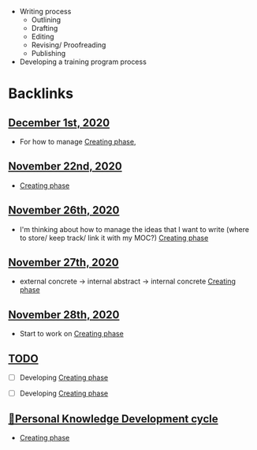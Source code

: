 - Writing process
    - Outlining
    - Drafting
    - Editing
    - Revising/ Proofreading
    - Publishing
- Developing a training program process

# Backlinks
## [December 1st, 2020](<December 1st, 2020.md>)
- For how to manage [Creating phase](<Creating phase.md>),

## [November 22nd, 2020](<November 22nd, 2020.md>)
- [Creating phase](<Creating phase.md>)

## [November 26th, 2020](<November 26th, 2020.md>)
- I'm thinking about how to manage the ideas that I want to write (where to store/ keep track/ link it with my MOC?) [Creating phase](<Creating phase.md>)

## [November 27th, 2020](<November 27th, 2020.md>)
- external concrete -> internal abstract -> internal concrete [Creating phase](<Creating phase.md>)

## [November 28th, 2020](<November 28th, 2020.md>)
- Start to work on [Creating phase](<Creating phase.md>)

## [TODO](<TODO.md>)
- [ ] Developing [Creating phase](<Creating phase.md>)

- [ ] Developing [Creating phase](<Creating phase.md>)

## [🌱Personal Knowledge Development cycle](<🌱Personal Knowledge Development cycle.md>)
- [Creating phase](<Creating phase.md>)


